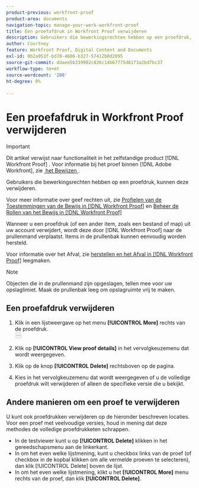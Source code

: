 ```yaml
---
product-previous: workfront-proof
product-area: documents
navigation-topic: manage-your-work-workfront-proof
title: Een proefafdruk in Workfront Proof verwijderen
description: Gebruikers die bewerkingsrechten hebben op een proefdruk, kunnen deze verwijderen.
author: Courtney
feature: Workfront Proof, Digital Content and Documents
exl-id: 0b2a953f-bd70-4606-b327-57412b0d2095
source-git-commit: ddaee5b339982c826c14b67775d81f3a2bd7bc37
workflow-type: tm+mt
source-wordcount: '280'
ht-degree: 0%

---
```


# Een proefafdruk in Workfront Proof verwijderen

>[!IMPORTANT]
>
>Dit artikel verwijst naar functionaliteit in het zelfstandige product [!DNL Workfront Proof] . Voor informatie bij het proef binnen [!DNL Adobe Workfront], zie [&#x200B; het Bewijzen &#x200B;](../../../review-and-approve-work/proofing/proofing.md).

Gebruikers die bewerkingsrechten hebben op een proefdruk, kunnen deze verwijderen.

Voor meer informatie over geef rechten uit, zie [&#x200B; Profielen van de Toestemmingen van de Bewijs in  [!DNL Workfront Proof]](../../../workfront-proof/wp-acct-admin/account-settings/proof-perm-profiles-in-wp.md) en [&#x200B; Beheer de Rollen van het Bewijs in  [!DNL Workfront Proof]](../../../workfront-proof/wp-work-proofsfiles/share-proofs-and-files/manage-proof-roles.md)

Wanneer u een proefdruk (of een ander item, zoals een bestand of map) uit uw account verwijdert, wordt deze door [!DNL Workfront Proof] naar de prullenmand verplaatst. Items in de prullenbak kunnen eenvoudig worden hersteld.

Voor informatie over het Afval, zie [&#x200B; herstellen en het Afval in  [!DNL Workfront Proof]](../../../workfront-proof/wp-work-proofsfiles/manage-your-work/restore-and-empty-trash.md) leegmaken.

>[!NOTE]
>
>Objecten die in de prullenmand zijn opgeslagen, tellen mee voor uw opslaglimiet. Maak de prullenbak leeg om opslagruimte vrij te maken.

## Een proefafdruk verwijderen

1. Klik in een lijstweergave op het menu **[!UICONTROL More]** rechts van de proefdruk.\
   ![&#x200B; Meer menu &#x200B;](assets/more-button-small.png)

1. Klik op **[!UICONTROL View proof details]** in het vervolgkeuzemenu dat wordt weergegeven.
1. Klik op de knop **[!UICONTROL Delete]** rechtsboven op de pagina.
1. Kies in het vervolgkeuzemenu dat wordt weergegeven of u de volledige proefdruk wilt verwijderen of alleen de specifieke versie die u bekijkt.

## Andere manieren om een proef te verwijderen

U kunt ook proefdrukken verwijderen op de hieronder beschreven locaties. Voor een proef met veelvoudige versies, houd in mening dat deze methodes de volledige proefdrukketen schrappen.

* In de testviewer kunt u op **[!UICONTROL Delete]** klikken in het gereedschapsmenu aan de linkerkant.
* In om het even welke lijstmening, kunt u checkbox links van de proef (of checkbox in de kopbal klikken om alle vermelde proeven te selecteren), dan klik [!UICONTROL Delete] boven de lijst.
* In om het even welke lijstmening, klikt u het **[!UICONTROL More]** menu rechts van de proef, dan klik **[!UICONTROL Delete]**.
